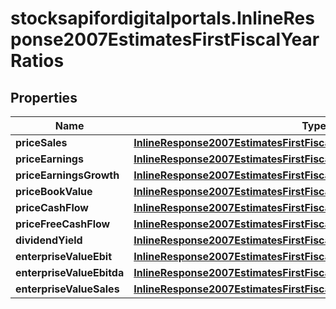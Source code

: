 # stocksapifordigitalportals.InlineResponse2007EstimatesFirstFiscalYearRatios

## Properties

Name | Type | Description | Notes
------------ | ------------- | ------------- | -------------
**priceSales** | [**InlineResponse2007EstimatesFirstFiscalYearRatiosPriceSales**](InlineResponse2007EstimatesFirstFiscalYearRatiosPriceSales.md) |  | [optional] 
**priceEarnings** | [**InlineResponse2007EstimatesFirstFiscalYearRatiosPriceEarnings**](InlineResponse2007EstimatesFirstFiscalYearRatiosPriceEarnings.md) |  | [optional] 
**priceEarningsGrowth** | [**InlineResponse2007EstimatesFirstFiscalYearRatiosPriceEarningsGrowth**](InlineResponse2007EstimatesFirstFiscalYearRatiosPriceEarningsGrowth.md) |  | [optional] 
**priceBookValue** | [**InlineResponse2007EstimatesFirstFiscalYearRatiosPriceBookValue**](InlineResponse2007EstimatesFirstFiscalYearRatiosPriceBookValue.md) |  | [optional] 
**priceCashFlow** | [**InlineResponse2007EstimatesFirstFiscalYearRatiosPriceCashFlow**](InlineResponse2007EstimatesFirstFiscalYearRatiosPriceCashFlow.md) |  | [optional] 
**priceFreeCashFlow** | [**InlineResponse2007EstimatesFirstFiscalYearRatiosPriceFreeCashFlow**](InlineResponse2007EstimatesFirstFiscalYearRatiosPriceFreeCashFlow.md) |  | [optional] 
**dividendYield** | [**InlineResponse2007EstimatesFirstFiscalYearRatiosDividendYield**](InlineResponse2007EstimatesFirstFiscalYearRatiosDividendYield.md) |  | [optional] 
**enterpriseValueEbit** | [**InlineResponse2007EstimatesFirstFiscalYearRatiosEnterpriseValueEbit**](InlineResponse2007EstimatesFirstFiscalYearRatiosEnterpriseValueEbit.md) |  | [optional] 
**enterpriseValueEbitda** | [**InlineResponse2007EstimatesFirstFiscalYearRatiosEnterpriseValueEbitda**](InlineResponse2007EstimatesFirstFiscalYearRatiosEnterpriseValueEbitda.md) |  | [optional] 
**enterpriseValueSales** | [**InlineResponse2007EstimatesFirstFiscalYearRatiosEnterpriseValueSales**](InlineResponse2007EstimatesFirstFiscalYearRatiosEnterpriseValueSales.md) |  | [optional] 


